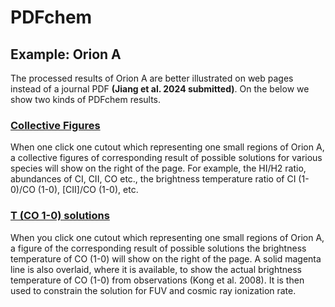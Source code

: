# PDFchem 

## Example: Orion A 

The processed results of Orion A are better illustrated on web pages instead of a journal PDF **(Jiang et al. 2024 submitted)**. On the below we show two kinds of PDFchem results. 

### [Collective Figures](https://jiangxuejian.github.io/PDFchem/collective.html)

When one click one cutout which representing one small regions of Orion A, a collective figures of corresponding result of possible solutions for various species will show on the right of the page. For example, the HI/H2 ratio, abundances of CI, CII, CO etc., the brightness temperature ratio of CI (1-0)/CO (1-0), [CII]/CO (1-0), etc.

### [T (CO 1-0) solutions](https://jiangxuejian.github.io/PDFchem/Tco10.html)

When you click one cutout which representing one small regions of Orion A, a figure of the corresponding result of possible solutions the brightness temperature of CO (1-0) will show on the right of the page. A solid magenta line is also overlaid, where it is available, to show the actual brightness temperature of CO (1-0) from observations (Kong et al. 2008). It is then used to constrain the solution for FUV and cosmic ray ionization rate.
